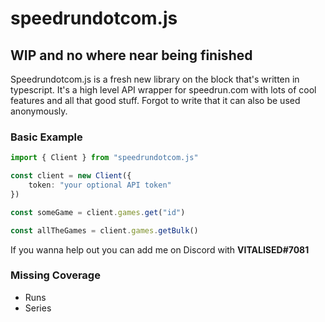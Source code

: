 # speedrundotcom.js

## WIP and no where near being finished

Speedrundotcom.js is a fresh new library on the block that's written in typescript. It's a high level API wrapper for speedrun.com with lots of cool features and all that good stuff. Forgot to write that it can also be used anonymously.

### Basic Example

```ts
import { Client } from "speedrundotcom.js"

const client = new Client({
    token: "your optional API token"
})

const someGame = client.games.get("id")

const allTheGames = client.games.getBulk()
```

If you wanna help out you can add me on Discord with **VITALISED#7081**

### Missing Coverage

- Runs
- Series
